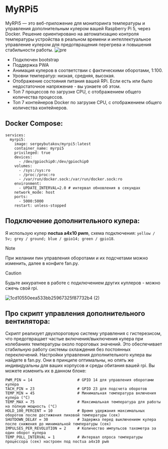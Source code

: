 # MyRPi5
MyRPi5 — это веб-приложение для мониторинга температуры и управления дополнительным кулером вашей Raspberry Pi 5, через Docker. Решение ориентировано на автоматизацию контроля температуры устройства в реальном времени и интеллектуальное управление кулером для предотвращения перегрева и повышения стабильности работы. 
![pre](https://github.com/user-attachments/assets/5a8c8750-5af2-4943-ac57-f996f0a0518b)



* Подключен bootstrap
* Поддержка PWA 
* Анимация кулеров в соответствии с фактическими оборотами, 1:100.
* Уровни температур: низкая, средняя, высокая.
* Отображение состояния питания вашей RPi. Если есть или было недостаточное напряжение - вы узнаете об этом.
* Топ 7 процессов по загрузке CPU, с отображением общего количества процессов.
* Топ 7 контейнеров Docker по загрузке CPU, с отображением общего количества контейнеров.

## Docker Compose:
```
services:
  myrpi5:
    image: sergeybutakov/myrpi5:latest
    container_name: myrpi5
    privileged: true
    devices:
      - /dev/gpiochip0:/dev/gpiochip0
    volumes:
      - /sys:/sys:ro
      - /proc:/proc:ro
      - /var/run/docker.sock:/var/run/docker.sock:ro
    environment:
      - UPDATE_INTERVAL=2.0 # интервал обновления в секундах
    network_mode: host
    ports:
      - 5000:5000
    restart: unless-stopped
```

## Подключение дополнительного кулера:
Я использую кулер **noctua a4x10 pwm**, схема подключения: `yellow / 5v; grey / ground; blue / gpio14; green / gpio18`.
> [!NOTE]
> При желании пин управления оборотами и их подсчетами можно изменить, далее в конфиге fan.py.

> [!CAUTION]
> Будьте аккуратнее в работе с подключением других куллеров - можно сжечь свой rpi.

![1cd10550eea533bb25967325f87732b4 (2)](https://github.com/user-attachments/assets/ab69ca6b-33e5-43a5-ac89-3cbd0ed19033)

## Про скрипт управления дополнительного вентилятора:
Скрипт реализует двухпороговую систему управления с гистерезисом, что предотвращает частые включения/выключения кулера при колебаниях температуры около пороговых значений. Это обеспечивает стабильную работу системы охлаждения без постоянных переключений. 
Настройки управления дополнительного кулера вы найдете в fan.py. Они в принципе оптимальны, но опять же индивидуальны для ваших корпусов и среды обитания вашей rpi. Вы можете изменить их в данном блоке:
```
PWM_PIN = 14                    # GPIO 14 для управления оборотами кулера
TACH_PIN = 23                   # GPIO 23 для подсчета оборотов
TEMP_MIN = 45                   # Минимальная температура включения кулера (°C)
TEMP_MAX = 75                   # Максимальная температура для работы на полную мощность (°C)
HOLD_100_PERCENT = 10           # Время удержания максимальных оборотов после достижения пиковой температуры (сек)
SHUTDOWN_DELAY = 30             # Задержка перед выключением кулера после снижения до минимальной температуры (сек)
IMPULSES_PER_REVOLUTION = 2     # Количество импульсов тахометра за один оборот кулера
TEMP_POLL_INTERVAL = 1          # Интервал опроса температуры процессора (сек) настроен под noctua a4x10 pwm
```
